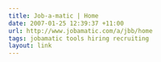 ```yaml
---
title: Job-a-matic | Home
date: 2007-01-25 12:39:37 +11:00
url: http://www.jobamatic.com/a/jbb/home
tags: jobamatic tools hiring recruiting
layout: link
---
```

